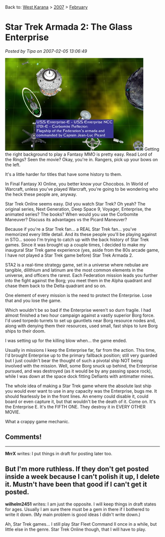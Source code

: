 Back to: [West Karana](/posts/westkarana.md) > [2007](/posts/2007/westkarana.md) > [February](./westkarana.md)
# Star Trek Armada 2: The Glass Enterprise

*Posted by Tipa on 2007-02-05 13:06:49*

![sta2.jpg](../../../uploads/2007/02/sta2.jpg)
Getting the right background to play a Fantasy MMO is pretty easy. Read Lord of the Rings? Seen the movie? Okay, you're in. Rangers, pick up your bows on the left.

It's a little harder for titles that have some history to them.

In Final Fantasy XI Online, you better know your Chocobos. In World of Warcraft, unless you've played Warcraft, you're going to be wondering who the heck these people are, anyway.

Star Trek Online seems easy. Did you watch Star Trek? Oh yeah? The original series, Next Generation, Deep Space 9, Voyager, Enterprise, the animated series? The books? When would you use the Corbomite Maneuver? Discuss its advantages vs the Picard Maneuver?

Because if you're a Star Trek fan... a REAL Star Trek fan... you've memorized every little detail. And its these people you'll be playing against in STO... soooo I'm trying to catch up with the back history of Star Trek games. Since it was brought up a couple times, I decided to make my inaugural Star Trek game experience (yes, aside from the 80s arcade game, I have not played a Star Trek game before) Star Trek Armada 2.

STA2 is a real-time strategy game, set in a universe where nebulae are tangible, dilithium and latinum are the most common elements in the universe, and officers the rarest. Each Federation mission leads you further into the fight against the Borg; you meet them in the Alpha quadrant and chase them back to the Delta quadrant and so on.

One element of every mission is the need to protect the Enterprise. Lose that and you lose the game.

Which wouldn't be so bad if the Enterprise weren't so durn fragile. I had almost finished a two hour campaign against a vastly superior Borg force. I'd used torpedo turrets to set up gauntlets near Borg resource nodes and, along with denying them their resources, used small, fast ships to lure Borg ships to their doom.

I was setting up for the killing blow when... the game ended.

Usually in missions I keep the Enterprise far, far from the action. This time, I'd brought Enterprise up to the primary fallback position; still very guarded but I just couldn't bear the thought of such a pivotal ship NOT being involved with the mission. Well, some Borg snuck up behind, the Enterprise pursued, and was destroyed (as it would be by any passing space rock), while I was down at the space dock fitting Defiants with antimatter mines.

The whole idea of making a Star Trek game where the absolute last ship you would ever want to use in any capacity was the Enterprise, bugs me. It should fearlessly be in the front lines. An enemy could disable it, could board or even capture it, but that wouldn't be the death of it. Come on. It's the Enterprise E. It's the FIFTH ONE. They destroy it in EVERY OTHER MOVIE.

What a crappy game mechanic.
## Comments!
---
**MrrX** writes: I put things in draft for posting later too.

But I'm more ruthless. If they don't get posted inside a week because I can't polish it up, I delete it. Mustn't have been that good if I can't get it posted.
---
**wilhelm2451** writes: I am just the opposite. I will keep things in draft states for ages. Usually I am sure there must be a gem in there if I bothered to write it down. (My main problem is good ideas I didn't write down.)

Ah, Star Trek games... I still play Star Fleet Command II once in a while, but little else in the genre. Star Trek Online though, that I will have to play.
